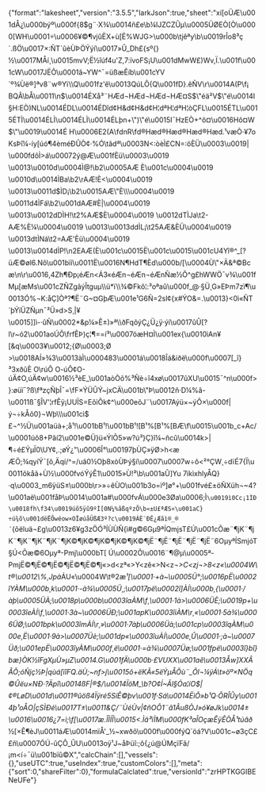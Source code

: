 {"format":"lakesheet","version":"3.5.5","larkJson":true,"sheet":"xí[oÜÆ\u001dÅ¿\u000býº\u000f{8$g¨·X¾\u0014ñ£e\b¼IJZCZÛµ\u0005ÜØEÒ[Ò\u0000[WH\u0001÷\u0006¥©¶vjûËX+ù[Ë%WJG>\u000b\tjêªy\b\u0019rÎo8³ç´.ßÖ\u0017×:ÑT´ûèÙÞÖÝýí\u0017»Û_D­h£{sº{}½\u0017MÅí¸\u0015mvV;Ë½îúf4u'Z,7:ïvoFS¡U\u001dMwW£)Wv,Ï.\u001f\u001cW\u0017JËÕ\u0001â~YW^¯=üßæÊíb\u001cYV´º¾Ùë®]ªv8¨w®Yï\\Q\u001fz'ê\u0013QúLÔ{Q\u001fD}.êÑV\r\u0014A(P\f¡ BQÂ\bÅ\u0011\n$\u0014ÉXå³¨HÆd¬HÆd¬HÆd¬HÆ¤S$\"éä²V$\"é\u0014I§H:EÒ)NL\u0014ÉDL\u0014ÉDîd¢H&d¢H&d¢H¦dªH¦dªH¦òÇFL\u0015ÉTL\u0015ÉTÌ\u0014ÉLÌ\u0014ÉLÌ\u0014ÉLþn+\")\"é\u0015I¯HzEÒ+^ô¤\u0016Hô¤W$\"\u0019\u0014É H\u0006E2(A\fdnR\fd®Hæd®Hæd®Hæd®Hæd.¹væÒ·¥7oKsÞî¼-íy[úó¶4èméÐÛÒ¢·%Ó\tâdª\u0003N<:òèÌ£CN=:öÈÜ\u0003\u0019| \u000fdôÌ>á\u00072ý@Æ\u001fÈü\u0003\u0019 \u0013\u0010d\u0004Ì@!\b2\u0005AÆ È\u001c\u0004\u0019 \u0010d\u0014ÌBa\b2\rAÆ!È<\u0004\u0019 \u0013\u0011d$ÌD¡\b2\u0015AÆ\"È\\\u0004\u0019 \u0011d4ÌFá\b2\u001dAÆ#È|\u0004\u0019 \u0013\u0012dDÌH!\t2%AÆ$È\u0004\u0019 \u0012dTÌJa\t2-AÆ%È¼\u0004\u0019 \u0013\u0013ddÌL¡\t25AÆ&ÈÜ\u0004\u0019 \u0013dtÌNá\t2=AÆ'Èü\u0004\u0019  \u0013\u0014dÌP!\n2EAÆ(È\u001c\u0015Ë\u001c\u0015\u001cU4Yî®^_[?üÆ©øl6.Nô\u001bïi\u0011Ë\u0016N¶HdT¶Èd\u000b/[\u0004Ù\"×Ä&ª©Bcæ\n\r\u0016,4Zh¶Ðp¡éÆn<Á3«éÆn¬éÆn¬éÆnÑæ½Õ^g£hWWÖ¯v¾\u001fMµ[æMs\u001cZÑZgãýÎtguµ\\ü*ï\\¾©Fkô¦:³oªaû\u000f_@·§Ü¸G»EÞm7zï¶\u0013Ó%¬K:åÇ]Òª?¶Ë¨G~¤GþÆ\u001e¹G6Ñ=2sl¢{x#ÝO&=.\u0013}<0ì«ÑT´þÝïÜZÑµn¯³Ü»d>S¸|¥\u0015]]ì-·ûÑ\u0002*&p¼»Ê±)»ª\\ðFqõýÇ¿Ü¿ÿ·ýí\u0017ûÛ[?l\r~ó2\u001aoÚÕ\frfÊÞ)ç¦¶==í³\u0007öæH­¤Ì\u001ex{\u0010ìAn¥[&q\u0003¥\u0012;{Ø\u0003;Ø >\u0018AÍ»¾3\u0013àÌ\u000483\u0001á\u0018Îá&iðë\u000f\u0007[_î}³3xðûÈ O\rúÔ O-úÔ¢O-úÄ¢O,úÄ¢w\u0016½³èE_\u001aòÒõ%³Ñè÷î4xø\u0017ûXU\u0015¯^n\u000f>}:øüï¯?ß\fªzçÑþÎ¯=\fF×ÝÜÛÝ~jxCÄ\u001b\"Þ\u0012ñ·D¼%â-\u0011ß¯§ÎV'¦rfÊÿ¡UUÏS=EõìÔk¢^\u000eõJ¨\u0017Aýü×~ýÔ×\u000f|ý¬÷kÅõ0}¬Wþ\\\u001cì$£¬^½Ü\u001aüà+;å¹!\u001bB¹!\u001bB¹![B¹%[B¹%[BÆ\f\u0015\u001b_c+Ac/\u0001úõ8+Pãí2\u001e©Ü}ü«ÝlÕ5»w?ú³}Ç}î¼~ñcû\u0014k>|¶÷é£ÝµÏ0\\UY¢,.;øÝ¿\"\u0006Î°\u00197þÙÇ»ÿØ>h<æÆÖ;¾qyíÝ¯[ô,Äqí/^=/uâ0½Oþ8xòÙÞý§í\u0007\u0007w÷ô<²°ÇW¸÷dïÉ7{Ï\u0011õkåã+Ù½\u000fvóÝýÊ1\u0015»Ù!³\b\u001aÛ]Yu 7ikìxhlyÅQ}·q\u0003_m6ÿüS±\u000b\r>»÷êÙO\u001b3o=ìº]ø°+\u001fvé£±öÑXüh¬~4?\u001aë\u001fåÞ\u0014\u001a#\u000fvÁ\u000e3Øa\u0006;Ì`\u0019ì0Cc¡1ÌÐ\u0018fh\f34\u0019úõ5ÿû9ºÌ[0N¼%ãßqºzÕ\b«±U£ªÆS¤\u001aC}÷ú¾õ\u001dëËÕwéow×OÏøúåÜßÆ3º?c\u0019ÁÈ¨­ÐÊ¿Æãì®_®´`{õëluä¬£g\u0013z6¥g3zÖÓ³ÍÙÙÑ{ì#g©6Gµ9ªÍQmjsT£Ú\u001cÕæ¨¶jK¨¶jK¨¶jK¨¶jK¨¶jK¨¶jK©¶jK©¶jK©¶jK©¶jK©¶jË¨¶jË¨¶jË¨¶jË¨¶jË¨6OµyªÍSmjóT§Ú<Õæ©6Oµyª-Pmj\u000bT[ Ú\u0002Õ\u0016¨¶@µ\u0005ª-PmjË©¶jË©¶jË©¶jË©¶jË©¶j«>d<zª«>Y<zê«>N<z*¬>C<zj¬>8<z«\u0004W\t®\u0012\\%¸Jpà*ÁU«\u0004W\t®2æ*¹[\u0001·+à~\u0005Ü°;\u0016pË\u0002îYÀM\u000b¸k\u0001·-à¾\u0005Ü¸;\u0017pë\u0002î]ÀÍ\u000b¸{\u0001·/àþ\u0005ÜÀ;\u0018p\u000b\u0003îaÀM\f¸\u0001·1à>\u0006ÜÈ;\u0019p+\u0003îeÀÍ\f¸\u0001·3à~\u0006ÜÐ;\u001apK\u0003îiÀM\r¸«\u0001·5à¾\u0006ÜØ;\u001bpk\u0003îmÀÍ\r¸»\u0001·7àþ\u0006Üà;\u001cp\u0003îqÀM\u000e¸Ë\u0001·9à>\u0007Üè;\u001dp«\u0003îuÀÍ\u000e¸Û\u0001·;à~\u0007Üð;\u001epË\u0003îyÀM\u000f¸ë\u0001·=à¾\u0007Üø;\u001fpë\u0003î}bî}bæ}ÒK½îFgXµÙ»µZ\u0014.G\u001fÄ\u000b·£VUXX\u001aê\u0013Åw]XXÂÂÕ;óÑjç½Þ|qùá[ïîFQ.äÙ;~nf>j\u0015õ+ëKÃ«5ëÝµÅÕù¨_Ôl¬¼ÿÁ\t»öº×NÖq©Ûëu×NÐ·?Äpî\u0014ßF|®$/\u0014ÏöM_\b?O¢Í~Ãl§Óa¦íO$|¢®LøD\u001d\u0011®ûöß4Ïÿré5SíÊ©þv\u001f·Sá\u0014ËìÔ»b¹Q·ÕRÎÛy\u0014þ¹oÅO|çSÌÐé\u0017T±\u0011&Ç/¨ÙéÙv|¢ñOÔ1¨ã1ÂußÒJ»ó¥øJk\u0014±\u0016\u0016¿7=ì;\f[\u0017æ.ÎÌÍÎ\u0015<.Ìä³ïÌM\u000fK³aÎOçæÊÿÊÒÅ¹túâð*½[×Ê¶èJ\u0011áÆ\u0014mïÅ'_½~xwðõ\u000f\u000fýQ´öá?V\u001c~ø3çC££ñ\u0007ÓÚ-ûÇÔ_ÛU\u0013­oÿ¹J~åÞüî:;ô{¿ú@ÚMçïFã/¡m<í÷¯ü\u001bïû©X","calcChain":[],"vessels":{},"useUTC":true,"useIndex":true,"customColors":[],"meta":{"sort":0,"shareFilter":0},"formulaCalclated":true,"versionId":"zrHPTKGGIBENeUFe"}